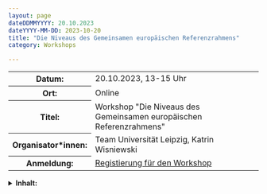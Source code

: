 ```yaml
---
layout: page
dateDDMMYYYY: 20.10.2023
dateYYYY-MM-DD: 2023-10-20
title: "Die Niveaus des Gemeinsamen europäischen Referenzrahmens"
category: Workshops

---
```


<table>
    <tr>
      <th>Datum: </th>
      <td>20.10.2023, 13-15 Uhr</td>
    </tr>
     <tr>
      <th>Ort: </th>
      <td>Online</td>
    </tr>
    <tr>
      <th>Titel: </th>
      <td>Workshop "Die Niveaus des Gemeinsamen europäischen Referenzrahmens"</td>
    </tr>
    <tr>
      <th>Organisator*innen: </th>
      <td>Team Universität Leipzig, Katrin Wisniewski</td>
    </tr>
      <tr>
      <th>Anmeldung: </th>
      <td><a href="https://umfrage.uni-leipzig.de/index.php/392792?lang=en">Registierung für den Workshop</a></td>
    </tr>
</table>

<details>
  <summary><b>Inhalt:</b></summary>
  <div>
  <p>
  Die Niveaus des Gemeinsamen europäischen Referenzrahmens werden weltweit als eine Art gemeinsame Metasprache benutzt, um Sprachtests, Sprachkurse und Lehrwerke auf fremdsprachliche Kompetenzen zu beziehen. Oft ist jedoch nicht klar, was die Niveaus aussagen (vor allem auch: was nicht), wo sie überhaupt herkommen, welche sprachlichen Merkmale typisch für welche Niveaus sind und wie man beispielsweise einen Test tatsächlich auf die GER- Niveaus "bezieht". Unser Workshop, der im Rahmen des DAKODA-Projekts frei digital angeboten wird und die oben aufgeworfenen Fragen behandelt, richtet sich an Interessierte unterschiedlicher Fachrichtungen, die keine oder nur sehr geringe Vorkenntnisse zum GER haben. </p>
  </div>
</details>